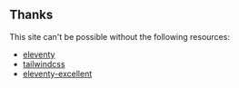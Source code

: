 ## Thanks

This site can't be possible without the following resources:

- [eleventy](https://www.11ty.dev/)
- [tailwindcss](https://tailwindcss.com/)
- [eleventy-excellent](https://github.com/madrilene/eleventy-excellent)
